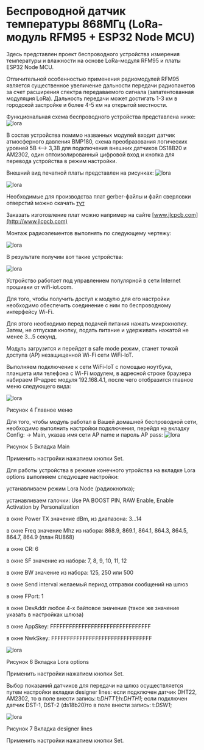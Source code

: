 Беспроводной датчик температуры 868МГц (LoRa-модуль RFM95 + ESP32 Node MCU)
=============================================================
Здесь представлен проект беспроводного устройства измерения температуры и влажности на основе LoRa-модуля RFM95 и платы ESP32 Node MCU.

Отличительной особенностью применения радиомодулей RFM95 является существенное увеличение дальности передачи радиопакетов за счет расширения спектра передаваемого сигнала (запатентованная модуляция LoRa). Дальность передачи может достигать 1-3 км в городской застройке и более 4-5 км на открытой местности.

Функциональная схема беспроводного устройства представлена ниже:
![lora](func.jpg "lora")

В состав устройства помимо названных модулей входит датчик атмосферного давления BMP180, схема преобразования логических уровней 5В <--> 3,3В для подключения внешних датчиков DS18B20 и AM2302, один оптоизолированный цифровой вход и кнопка для перевода устройства в режим настройки. 

Внешний вид печатной платы представлен на рисунках:
![lora](top.jpg "lora")


![lora](bot.jpg "lora")

Необходимые для производства плат gerber-файлы и файл сверловки отверстий можно скачать [тут](https://github.com/maksms/wifi-iot-cda/blob/master/rapid/lora/ESP32_RFM95V2.rar) 

Заказать изготовление плат можно например на сайте [www.jlcpcb.com](http://www.jlcpcb.com)

Монтаж радиоэлементов выполнять по следующему чертежу:

![lora](sborka.jpg "lora")

В результате получим вот такие устройства:

![lora](pict.jpg "lora")

Устройство работает под управлением популярной в сети Internet прошивки от wifi-iot.com.

Для того, чтобы получить доступ к модулю для его настройки необходимо обеспечить соединение с ним по беспроводному интерфейсу Wi-Fi.

Для этого необходимо перед подачей питания нажать микрокнопку. 
Затем, не отпуская кнопку, подать питание и удерживать нажатой  не менее 3…5 секунд.

Модуль загрузится и перейдет в safe mode режим, станет точкой доступа (AP) незащищенной Wi-Fi сети WiFi-IoT.

Выполняем подключение к сети WiFi-IoT с помощью ноутбука, планшета или телефона с Wi-Fi модулем, в адресной строке браузера набираем IP-адрес модуля 192.168.4.1, после чего отобразится главное меню следующего вида:

![lora](lora1.jpg "lora")

Рисунок 4 Главное меню

Для того, чтобы модуль работал в Вашей домашней беспроводной сети, необходимо выполнить настройки подключения, перейдя на вкладку Config: -> Main, указав имя сети AP name и пароль AP pass:
![lora](lora2.jpg "lora")

Рисунок 5 Вкладка Main

Применить настройки нажатием кнопки Set.

Для работы устройства в режиме конечного утройства на вкладке Lora options выполняем следующие настройки:

устанавливаем режим Lora Node (радиокнопка);

устанавливаем галочки: Use PA BOOST PIN, RAW Enable, Enable Activation by Personalization

в окне Power TX значение dBm, из диапазона: 3…14

в окне Freq значение Mhz из набора: 868.9, 869.1, 864.1, 864.3, 864.5, 864.7, 864.9 (план RU868)

в окне CR: 6

в окне SF значение из набора: 7, 8, 9, 10, 11, 12

в окне BW значение из набора: 125, 250 или 500

в окне Send interval желаемый период отправки сообщений на шлюз

в окне FPort: 1

в окне DevAddr любое 4-х байтовое значение (такое же значение указать в настройках шлюза)

в окне AppSkey: FFFFFFFFFFFFFFFFFFFFFFFFFFFFFFFF

в окне NwkSkey: FFFFFFFFFFFFFFFFFFFFFFFFFFFFFFFF

![lora](lora3.jpg "lora")

Рисунок 6 Вкладка Lora options

Применить настройки нажатием кнопки Set.

Выбор показаний датчиков для передачи на шлюз осуществляется путем настройки вкладки designer lines:
если подключен датчик DHT22, AM2302, то в поле внести запись: t:_DHTT1_;h:_DHTH1_;
если подключен датчик DST-1, DST-2 (ds18b20)то в поле внести запись: t:_DSW1_;

![lora](lora4.jpg "lora")

Рисунок 7 Вкладка designer lines

Применить настройки нажатием кнопки Set.

